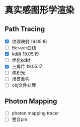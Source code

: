 # 真实感图形学渲染

## Path Tracing

- [x] 纹理映射 19.05.16
- [ ] Besizer曲线
- [x] kd树 19.05.19
- [ ] 优化kd树
- [x] 三角片 19.05.17
- [ ] 体积光
- [ ] 场景重构
- [ ] obj文件处理

## Photon Mapping

- [ ] photon mapping tracer
- [ ] 整合pm
